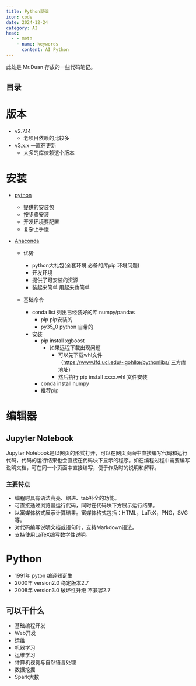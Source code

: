 ```yaml
---
title: Python基础
icon: code
date: 2024-12-24
category: AI
head:
  - - meta
    - name: keywords
      content: AI Python
---
```


此处是 Mr.Duan 存放的一些代码笔记。

## 目录

# 版本

- v2.7.14
  - 老项目依赖的比较多
- v3.x.x 一直在更新
  - 大多的库依赖这个版本

# 安装

- [python](https://www.python.org/)
  - 提供的安装包
  - 按步骤安装
  - 开发环境要配置
  - 复杂上手慢
- [Anaconda](https://www.anaconda.com/)

  - 优势
    - python大礼包(全套环境 必备的库pip 环境问题)
    - 开发环境
    - 提供了可安装的资源
    - 装起来简单 用起来也简单
  - 基础命令

    - conda list 列出已经装好的库 numpy/pandas
      - pip pip安装的
      - py35_0 python 自带的
    - 安装
      - pip install xgboost
        - 如果远程下载出现问题
          - 可以先下载whl文件（https://www.lfd.uci.edu/~gohlke/pythonlibs/ 三方库地址）
          - 然后执行 pip install xxxx.whl 文件安装
      - conda install numpy
      - 推荐pip

# 编辑器

## Jupyter Notebook

Jupyter Notebook是以网页的形式打开，可以在网页页面中直接编写代码和运行代码，代码的运行结果也会直接在代码块下显示的程序。如在编程过程中需要编写说明文档，可在同一个页面中直接编写，便于作及时的说明和解释。

### 主要特点

- 编程时具有语法高亮、缩进、tab补全的功能。
- 可直接通过浏览器运行代码，同时在代码块下方展示运行结果。
- 以富媒体格式展示计算结果。富媒体格式包括：HTML，LaTeX，PNG，SVG等。
- 对代码编写说明文档或语句时，支持Markdown语法。
- 支持使用LaTeX编写数学性说明。

# Python

- 1991年 pyton 编译器诞生
- 2000年 version2.0 稳定版本2.7
- 2008年 version3.0 破坏性升级 不兼容2.7

## 可以干什么

- 基础编程开发
- Web开发
- 运维
- 机器学习
- 运维学习
- 计算机视觉与自然语言处理
- 数据挖掘
- Spark大数
